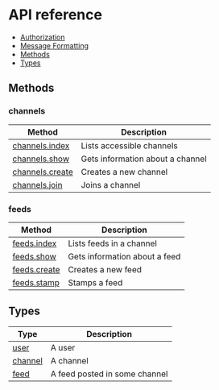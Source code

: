 # API reference

* [Authorization](auth.md)
* [Message Formatting](formatting.md)
* [Methods](#methods)
* [Types](#types)

## Methods

### channels

| Method                                        | Description                      |
| --------------------------------------------- | -------------------------------- |
| [channels.index](methods/channels.index.md)   | Lists accessible channels        |
| [channels.show](methods/channels.show.md)     | Gets information about a channel |
| [channels.create](methods/channels.create.md) | Creates a new channel            |
| [channels.join](methods/channels.join.md)     | Joins a channel                  |

### feeds

| Method                                  | Description                   |
| --------------------------------------- | ----------------------------- |
| [feeds.index](methods/feeds.index.md)   | Lists feeds in a channel      |
| [feeds.show](methods/feeds.show.md)     | Gets information about a feed |
| [feeds.create](methods/feeds.create.md) | Creates a new feed            |
| [feeds.stamp](methods/feeds.stamp.md)   | Stamps a feed                 |

## Types

| Type                        | Description                   |
| --------------------------- | ----------------------------- |
| [user](types/user.md)       | A user                        |
| [channel](types/channel.md) | A channel                     |
| [feed](types/feed.md)       | A feed posted in some channel |
